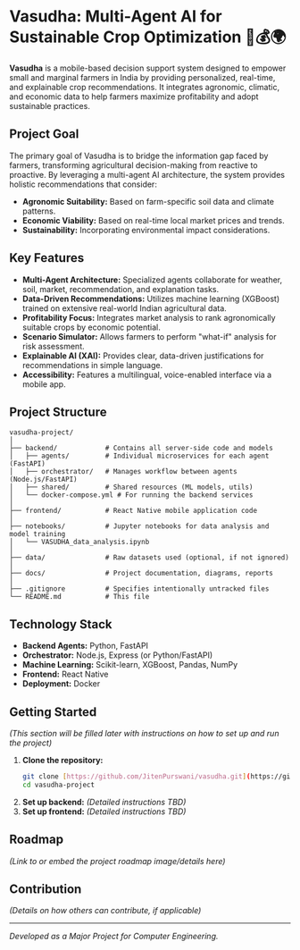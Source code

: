 # Vasudha: Multi-Agent AI for Sustainable Crop Optimization 🌿💰🌍

**Vasudha** is a mobile-based decision support system designed to empower small and marginal farmers in India by providing personalized, real-time, and explainable crop recommendations. It integrates agronomic, climatic, and economic data to help farmers maximize profitability and adopt sustainable practices.

## Project Goal

The primary goal of Vasudha is to bridge the information gap faced by farmers, transforming agricultural decision-making from reactive to proactive. By leveraging a multi-agent AI architecture, the system provides holistic recommendations that consider:
* **Agronomic Suitability:** Based on farm-specific soil data and climate patterns.
* **Economic Viability:** Based on real-time local market prices and trends.
* **Sustainability:** Incorporating environmental impact considerations.

## Key Features

* **Multi-Agent Architecture:** Specialized agents collaborate for weather, soil, market, recommendation, and explanation tasks.
* **Data-Driven Recommendations:** Utilizes machine learning (XGBoost) trained on extensive real-world Indian agricultural data.
* **Profitability Focus:** Integrates market analysis to rank agronomically suitable crops by economic potential.
* **Scenario Simulator:** Allows farmers to perform "what-if" analysis for risk assessment.
* **Explainable AI (XAI):** Provides clear, data-driven justifications for recommendations in simple language.
* **Accessibility:** Features a multilingual, voice-enabled interface via a mobile app.

## Project Structure

```
vasudha-project/
│
├── backend/            # Contains all server-side code and models
│   ├── agents/         # Individual microservices for each agent (FastAPI)
│   ├── orchestrator/   # Manages workflow between agents (Node.js/FastAPI)
│   ├── shared/         # Shared resources (ML models, utils)
│   └── docker-compose.yml # For running the backend services
│
├── frontend/           # React Native mobile application code
│
├── notebooks/          # Jupyter notebooks for data analysis and model training
│   └── VASUDHA_data_analysis.ipynb
│
├── data/               # Raw datasets used (optional, if not ignored)
│
├── docs/               # Project documentation, diagrams, reports
│
├── .gitignore          # Specifies intentionally untracked files
└── README.md           # This file
```

## Technology Stack

* **Backend Agents:** Python, FastAPI
* **Orchestrator:** Node.js, Express (or Python/FastAPI)
* **Machine Learning:** Scikit-learn, XGBoost, Pandas, NumPy
* **Frontend:** React Native
* **Deployment:** Docker

## Getting Started

*(This section will be filled later with instructions on how to set up and run the project)*

1.  **Clone the repository:**
    ```bash
    git clone [https://github.com/JitenPurswani/vasudha.git](https://github.com/JitenPurswani/vasudha.git)
    cd vasudha-project
    ```
2.  **Set up backend:** *(Detailed instructions TBD)*
3.  **Set up frontend:** *(Detailed instructions TBD)*

## Roadmap

*(Link to or embed the project roadmap image/details here)*

## Contribution

*(Details on how others can contribute, if applicable)*

---
*Developed as a Major Project for Computer Engineering.*